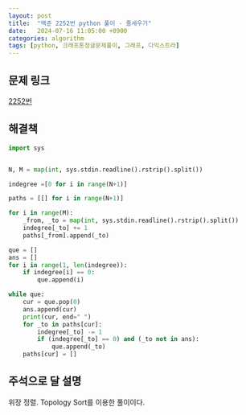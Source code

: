 ```yaml
---
layout: post
title:  "백준 2252번 python 풀이 - 줄세우기"
date:   2024-07-16 11:05:00 +0900
categories: algorithm
tags: [python, 크래프톤정글문제풀이, 그래프, 다익스트라]
---
```


## 문제 링크
[2252번](https://www.acmicpc.net/problem/2252)

## 해결책
```python
import sys


N, M = map(int, sys.stdin.readline().rstrip().split())

indegree =[0 for i in range(N+1)]

paths = [[] for i in range(N+1)]

for i in range(M):
    _from, _to = map(int, sys.stdin.readline().rstrip().split())
    indegree[_to] += 1
    paths[_from].append(_to)

que = []
ans = []
for i in range(1, len(indegree)):
    if indegree[i] == 0:
        que.append(i)

while que:
    cur = que.pop(0)
    ans.append(cur)
    print(cur, end=" ")
    for _to in paths[cur]:
        indegree[_to] -= 1
        if (indegree[_to] == 0) and (_to not in ans):
            que.append(_to)
    paths[cur] = []
```

## 주석으로 달 설명

위장 정렬. Topology Sort를 이용한 풀이이다.
